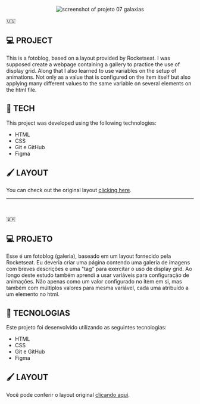<p align="center">
<img src="https://i.imgur.com/QK3gbxI.png" alt="screenshot of projeto 07 galaxias">
</p>

🇺🇸
## 💻 PROJECT
This is a fotoblog, based on a layout provided by Rocketseat.
I was supposed create a webpage containing a gallery to practice the use of display grid. Along that I also learned to use variables on the setup of animations. Not only as a value that is configured on the item itself but also applying many different values to the same variable on several elements on the html file.


## 🚀 TECH
This project was developed using the following technologies:
- HTML
- CSS
- Git e GitHub
- Figma


## 🖌 LAYOUT
You can check out the original layout [clicking here](https://www.figma.com/file/MfD7TNOA0J6AsLyAuolDcH/Fotoblog-%E2%80%A2-Projeto-Explorer-(Community)-(Copy)?type=design&node-id=0%3A1&mode=dev).
<br/>
<hr/>
<br/>

🇧🇷
## 💻 PROJETO
Esse é um fotoblog (galeria), baseado em um layout fornecido pela Rocketseat.
Eu deveria criar uma página contendo uma galeria de imagens com breves descrições e uma "tag" para exercitar o uso de display grid. Ao longo deste estudo também aprendi a usar variáveis para configuração de animações. Não apenas como um valor configurado no item em si, mas também com múltiplos valores para mesma variável, cada uma atribuído a um elemento no html.


## 🚀 TECNOLOGIAS
Este projeto foi desenvolvido utilizando as seguintes tecnologias:
- HTML
- CSS
- Git e GitHub
- Figma


## 🖌 LAYOUT
Você pode conferir o layout original [clicando aqui](https://www.figma.com/file/MfD7TNOA0J6AsLyAuolDcH/Fotoblog-%E2%80%A2-Projeto-Explorer-(Community)-(Copy)?type=design&node-id=0%3A1&mode=dev).
